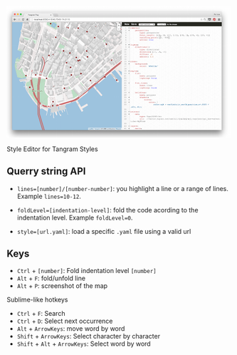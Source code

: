 ![](imgs/screenshot.png)

Style Editor for Tangram Styles

## Querry string API

* ```lines=[number]/[number-number]```: you highlight a line or a range of lines. Example ```lines=10-12```.

* ```foldLevel=[indentation-level]```: fold the code acording to the indentation level. Example ```foldLevel=0```.

* ```style=[url.yaml]```: load a specific ```.yaml``` file using a valid url

## Keys

* ```Ctrl``` + ```[number]```: Fold indentation level ```[number]```
* ```Alt``` + ```F```: fold/unfold line
* ```Alt``` + ```P```: screenshot of the map

Sublime-like hotkeys
* ```Ctrl``` + ```F```: Search
* ```Ctrl``` + ```D```: Select next occurrence
* ```Alt``` + ```ArrowKeys```: move word by word
* ```Shift``` + ```ArrowKeys```: Select character by character
* ```Shift``` + ```Alt``` + ```ArrowKeys```: Select word by word
